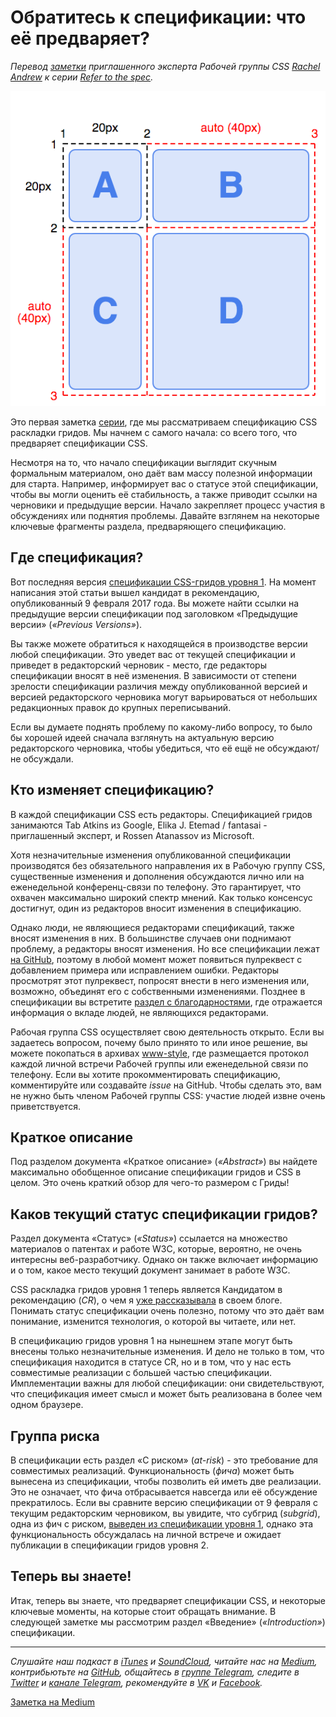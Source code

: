 # Обратитесь к спецификации: что её предваряет?

*Перевод [заметки](https://rachelandrew.co.uk/archives/2017/04/24/refer-to-the-spec-what-is-all-that-stuff-at-the-top-of-the-spec/) приглашенного эксперта Рабочей группы CSS [Rachel Andrew](http://twitter.com/rachelandrew) к серии [Refer to the spec](https://medium.com/devschacht/rachel-andrew-refer-to-the-spec-21630c105f3d).*

![](./grid_draft.png)

Это первая заметка [серии](https://medium.com/devschacht/rachel-andrew-refer-to-the-spec-21630c105f3d), где мы рассматриваем спецификацию CSS раскладки гридов. Мы начнем с самого начала: со всего того, что предваряет спецификации CSS.

Несмотря на то, что начало спецификации выглядит скучным формальным материалом, оно даёт вам массу полезной информации для старта. Например, информирует вас о статусе этой спецификации, чтобы вы могли оценить её стабильность, а также приводит ссылки на черновики и предыдущие версии. Начало закрепляет процесс участия в обсуждениях или поднятия проблемы. Давайте взглянем на некоторые ключевые фрагменты раздела, предваряющего спецификацию.

## Где спецификация?

Вот последняя версия [спецификации CSS-гридов уровня 1](https://www.w3.org/TR/css-grid-1/). На момент написания этой статьи вышел кандидат в рекомендацию, опубликованный 9 февраля 2017 года. Вы можете найти ссылки на предыдущие версии спецификации под заголовком «Предыдущие версии» (*«Previous Versions»*).

Вы также можете обратиться к находящейся в производстве версии любой спецификации. Это уведет вас от текущей спецификации и приведет в редакторский черновик - место, где редакторы спецификации вносят в неё изменения. В зависимости от степени зрелости спецификации различия между опубликованной версией и версией редакторского черновика могут варьироваться от небольших редакционных правок до крупных переписываний.

Если вы думаете поднять проблему по какому-либо вопросу, то было бы хорошей идеей сначала взглянуть на актуальную версию редакторского черновика, чтобы убедиться, что её ещё не обсуждают/не обсуждали.

## Кто изменяет спецификацию?

В каждой спецификации CSS есть редакторы. Спецификацией гридов занимаются Tab Atkins из Google, Elika J. Etemad / fantasai - приглашенный эксперт, и Rossen Atanassov из Microsoft.

Хотя незначительные изменения опубликованной спецификации производятся без обязательного направления их в Рабочую группу CSS, существенные изменения и дополнения обсуждаются лично или на еженедельной конференц-связи по телефону. Это гарантирует, что охвачен максимально широкий спектр мнений. Как только консенсус достигнут, один из редакторов вносит изменения в спецификацию.

Однако люди, не являющиеся редакторами спецификаций, также вносят изменения в них. В большинстве случаев они поднимают проблему, а редакторы вносят изменения. Но все спецификации лежат [на GitHub](https://github.com/w3c/csswg-drafts), поэтому в любой момент может появиться пулреквест с добавлением примера или исправлением ошибки. Редакторы просмотрят этот пулреквест, попросят внести в него изменения или, возможно, объединят его с собственными изменениями. Позднее в спецификации вы встретите [раздел с благодарностями](https://www.w3.org/TR/css-grid-1/#acks), где отражается информация о вкладе людей, не являющихся редакторами.

Рабочая группа CSS осуществляет свою деятельность открыто. Если вы задаетесь вопросом, почему было принято то или иное решение, вы можете покопаться в архивах [www-style](https://lists.w3.org/Archives/Public/www-style/), где размещается протокол каждой личной встречи Рабочей группы или еженедельной связи по телефону. Если вы хотите прокомментировать спецификацию, комментируйте или создавайте *issue* на GitHub. Чтобы сделать это, вам не нужно быть членом Рабочей группы CSS: участие людей извне очень приветствуется.

## Краткое описание

Под разделом документа «Краткое описание» (*«Abstract»*) вы найдете максимально обобщенное описание спецификации гридов и CSS в целом. Это очень краткий обзор для чего-то размером с Гриды!

## Каков текущий статус спецификации гридов?

Раздел документа «Статус» (*«Status»*) ссылается на множество материалов о патентах и работе W3C, которые, вероятно, не очень интересны веб-разработчику. Однако он также включает информацию и о том, какое место текущий документ занимает в работе W3C.

CSS раскладка гридов уровня 1 теперь является Кандидатом в рекомендацию (*CR*), о чем я [уже рассказывала](https://rachelandrew.co.uk/archives/2016/09/29/css-grid-layout-module-level-1-at-candidate-recommendation/) в своем блоге. Понимать статус спецификации очень полезно, потому что это даёт вам понимание, изменится технология, о которой вы читаете, или нет.

В спецификацию гридов уровня 1 на нынешнем этапе могут быть внесены только незначительные изменения. И дело не только в том, что спецификация находится в статусе CR, но и в том, что у нас есть совместимые реализации с большей частью спецификации. Имплементации важны для любой спецификации: они свидетельствуют, что спецификация имеет смысл и может быть реализована в более чем одном браузере.

## Группа риска

В спецификации есть раздел «С риском» (*at-risk*) - это требование для совместимых реализаций. Функциональность (*фича*) может быть вынесена из спецификации, чтобы позволить ей иметь две реализации. Это не означает, что фича отбрасывается навсегда или её обсуждение прекратилось. Если вы сравните версию спецификации от 9 февраля с текущим редакторским черновиком, вы увидите, что субгрид (*subgrid*), одна из фич c риском, [выведен из спецификации уровня 1](https://rachelandrew.co.uk/archives/2017/03/16/subgrid-moved-to-level-2-of-the-css-grid-specification/), однако эта функциональность обсуждалась на личной встрече и ожидает публикации в спецификации гридов уровня 2.

## Теперь вы знаете!

Итак, теперь вы знаете, что предваряет спецификации CSS, и некоторые ключевые моменты, на которые стоит обращать внимание. В следующей заметке мы рассмотрим раздел «Введение» (*«Introduction»*) спецификации.

- - - -

*Слушайте наш подкаст в [iTunes](https://itunes.apple.com/ru/podcast/девшахта/id1226773343) и [SoundCloud](https://soundcloud.com/devschacht), читайте нас на [Medium](https://medium.com/devschacht), контрибьютьте на [GitHub](https://github.com/devSchacht), общайтесь в [группе Telegram](https://t.me/devSchacht), следите в [Twitter](https://twitter.com/DevSchacht) и [канале Telegram](https://t.me/devSchachtChannel), рекомендуйте в [VK](https://vk.com/devschacht) и [Facebook](https://www.facebook.com/devSchacht).*

[Заметка на Medium](https://medium.com/devschacht/rachel-refer-to-the-spec-what-is-all-that-stuff-at-the-top-of-the-spec-3853fd3566d3)
